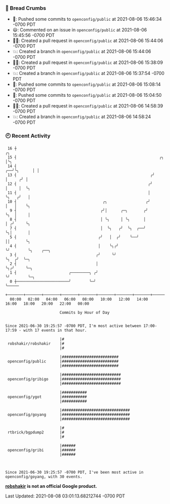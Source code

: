 ### 🍞 Bread Crumbs

 * 🚢: Pushed some commits to `openconfig/public` at 2021-08-06 15:46:34 -0700 PDT
 * 😃: Commented on an issue in `openconfig/public` at 2021-08-06 15:45:56 -0700 PDT
 * ✍🏼: Created a pull request in `openconfig/public` at 2021-08-06 15:44:06 -0700 PDT
 * 💥: Created a branch in `openconfig/public` at 2021-08-06 15:44:06 -0700 PDT
 * ✍🏼: Created a pull request in `openconfig/public` at 2021-08-06 15:38:09 -0700 PDT
 * 💥: Created a branch in `openconfig/public` at 2021-08-06 15:37:54 -0700 PDT
 * 🚢: Pushed some commits to `openconfig/public` at 2021-08-06 15:08:14 -0700 PDT
 * 🚢: Pushed some commits to `openconfig/public` at 2021-08-06 15:04:50 -0700 PDT
 * ✍🏼: Created a pull request in `openconfig/public` at 2021-08-06 14:58:39 -0700 PDT
 * 💥: Created a branch in `openconfig/public` at 2021-08-06 14:58:24 -0700 PDT

### 🕘 Recent Activity
```
 16 ┼                                                                        ╭╮
 15 ┤                                                               ╭╮       │╰╮
 14 ┤                                                            ╭──╯╰╮      │ │
 13 ┤                                                           ╭╯    │     ╭╯ │
 12 ┤                                                          ╭╯     │     │  ╰╮
 11 ┤                                                          │      ╰╮   ╭╯   │
 10 ┤                                      ╭╮                 ╭╯       │   │    ╰╮
  9 ┤                                     ╭╯│      ╭─╮       ╭╯        ╰╮  │     │
  8 ┤                                     │ ╰╮     │ ╰╮      │          │ ╭╯     ╰╮
  7 ┤                                     │  ╰╮   ╭╯  ╰╮  ╭──╯          ╰╮│       │
  5 ┤                                    ╭╯   │  ╭╯    ╰──╯              ││       ╰╮
  4 ┤                                    │    ╰╮╭╯                       ╰╯        ╰╮    ╭──╮
  3 ┤                                   ╭╯     ╰╯                                   ╰╮  ╭╯  ╰─╮
  2 ┤                                   │                                            ╰╮╭╯     ╰─╮
  1 ┤                       ╭────────╮ ╭╯                                             ╰╯        ╰─╮
  0 ┼───────────────────────╯        ╰─╯                                                          ╰─────
    +───────+───────+───────+───────+───────+───────+───────+───────+───────+───────+───────+───────+────
  00:00   02:00   04:00   06:00   08:00   10:00   12:00   14:00   16:00   18:00   20:00   22:00   00:00   

						Commits by Hour of Day


Since 2021-06-30 19:25:57 -0700 PDT, I'm most active between 17:00-17:59 - with 17 events in that hour.

```



```
                        |#
 robshakir/robshakir    |#
                        |#

                        |#########################
 openconfig/public      |#########################
                        |#########################

                        |##########################
 openconfig/gribigo     |##########################
                        |##########################

                        |###########
 openconfig/ygot        |###########
                        |###########

                        |##############################
 openconfig/goyang      |##############################
                        |##############################

                        |#
 rtbrick/bgpdump2       |#
                        |#

                        |######
 openconfig/gribi       |######
                        |######



Since 2021-06-30 19:25:57 -0700 PDT, I've been most active in openconfig/goyang, with 30 events.

```
**[robshakir](mailto:robjs@google.com) is not an official Google product.**  


Last Updated: 2021-08-08 03:01:13.68212744 -0700 PDT
